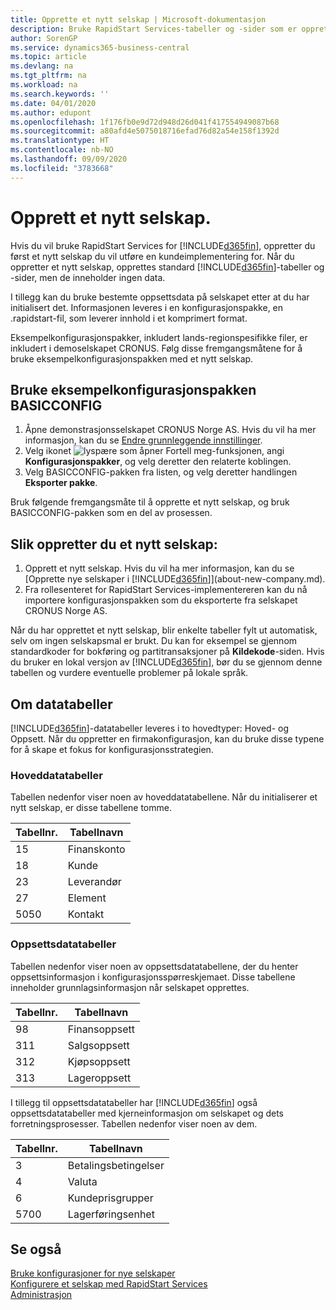 ```yaml
---
title: Opprette et nytt selskap | Microsoft-dokumentasjon
description: Bruke RapidStart Services-tabeller og -sider som er opprettet, uten at det finnes data for dem.
author: SorenGP
ms.service: dynamics365-business-central
ms.topic: article
ms.devlang: na
ms.tgt_pltfrm: na
ms.workload: na
ms.search.keywords: ''
ms.date: 04/01/2020
ms.author: edupont
ms.openlocfilehash: 1f176fb0e9d72d948d26d041f417554949087b68
ms.sourcegitcommit: a80afd4e5075018716efad76d82a54e158f1392d
ms.translationtype: HT
ms.contentlocale: nb-NO
ms.lasthandoff: 09/09/2020
ms.locfileid: "3783668"
---
```

# <a name="create-a-new-company"></a>Opprett et nytt selskap.
Hvis du vil bruke RapidStart Services for [!INCLUDE[d365fin](includes/d365fin_md.md)], oppretter du først et nytt selskap du vil utføre en kundeimplementering for. Når du oppretter et nytt selskap, opprettes standard [!INCLUDE[d365fin](includes/d365fin_md.md)]-tabeller og -sider, men de inneholder ingen data.

I tillegg kan du bruke bestemte oppsettsdata på selskapet etter at du har initialisert det. Informasjonen leveres i en konfigurasjonspakke, en .rapidstart-fil, som leverer innhold i et komprimert format.  

Eksempelkonfigurasjonspakker, inkludert lands-regionspesifikke filer, er inkludert i demoselskapet CRONUS. Følg disse fremgangsmåtene for å bruke eksempelkonfigurasjonspakken med et nytt selskap.  

## <a name="to-use-the-sample-basicconfig-configuration-package"></a>Bruke eksempelkonfigurasjonspakken BASICCONFIG  
1. Åpne demonstrasjonsselskapet CRONUS Norge AS. Hvis du vil ha mer informasjon, kan du se [Endre grunnleggende innstillinger](ui-change-basic-settings.md).
2. Velg ikonet ![lyspære som åpner Fortell meg-funksjonen](media/ui-search/search_small.png "Fortell hva du vil gjøre"), angi **Konfigurasjonspakker**, og velg deretter den relaterte koblingen.  
3. Velg BASICCONFIG-pakken fra listen, og velg deretter handlingen **Eksporter pakke**.  

Bruk følgende fremgangsmåte til å opprette et nytt selskap, og bruk BASICCONFIG-pakken som en del av prosessen.  

## <a name="to-create-a-new-company"></a>Slik oppretter du et nytt selskap:  
1. Opprett et nytt selskap. Hvis du vil ha mer informasjon, kan du se [Opprette nye selskaper i [!INCLUDE[d365fin](includes/d365fin_md.md)]](about-new-company.md).
2. Fra rollesenteret for RapidStart Services-implementereren kan du nå importere konfigurasjonspakken som du eksporterte fra selskapet CRONUS Norge AS.

Når du har opprettet et nytt selskap, blir enkelte tabeller fylt ut automatisk, selv om ingen selskapsmal er brukt. Du kan for eksempel se gjennom standardkoder for bokføring og partitransaksjoner på **Kildekode**-siden. Hvis du bruker en lokal versjon av [!INCLUDE[d365fin](includes/d365fin_md.md)], bør du se gjennom denne tabellen og vurdere eventuelle problemer på lokale språk.

## <a name="about-data-tables"></a>Om datatabeller
[!INCLUDE[d365fin](includes/d365fin_md.md)]-datatabeller leveres i to hovedtyper: Hoved- og Oppsett. Når du oppretter en firmakonfigurasjon, kan du bruke disse typene for å skape et fokus for konfigurasjonsstrategien.  

### <a name="master-data-tables"></a>Hoveddatatabeller  
Tabellen nedenfor viser noen av hoveddatatabellene. Når du initialiserer et nytt selskap, er disse tabellene tomme.  

|Tabellnr.|Tabellnavn|  
|-------------------|--------------------|  
|15|Finanskonto|  
|18|Kunde|  
|23|Leverandør|  
|27|Element|  
|5050|Kontakt|  

### <a name="setup-data-tables"></a>Oppsettsdatatabeller  
Tabellen nedenfor viser noen av oppsettsdatatabellene, der du henter oppsettsinformasjon i konfigurasjonsspørreskjemaet. Disse tabellene inneholder grunnlagsinformasjon når selskapet opprettes.  

|Tabellnr.|Tabellnavn|  
|-------------------|--------------------|  
|98|Finansoppsett|  
|311|Salgsoppsett|  
|312|Kjøpsoppsett|  
|313|Lageroppsett|  

I tillegg til oppsettsdatatabeller har [!INCLUDE[d365fin](includes/d365fin_md.md)] også oppsettsdatatabeller med kjerneinformasjon om selskapet og dets forretningsprosesser. Tabellen nedenfor viser noen av dem.  

|Tabellnr.|Tabellnavn|  
|-------------------|--------------------|  
|3|Betalingsbetingelser|  
|4|Valuta|  
|6|Kundeprisgrupper|  
|5700|Lagerføringsenhet|

  

## <a name="see-also"></a>Se også  
[Bruke konfigurasjoner for nye selskaper](admin-apply-configuration-to-new-companies.md)  
[Konfigurere et selskap med RapidStart Services](admin-set-up-a-company-with-rapidstart.md)  
[Administrasjon](admin-setup-and-administration.md)
